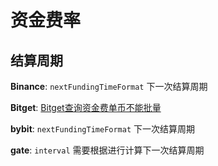 # 资金费率

## 结算周期

**Binance**: `nextFundingTimeFormat` 下一次结算周期

**Bitget**: [Bitget查询资金费单币不能批量](https://www.bitget.com/zh-CN/api-doc/contract/market/Get-Symbol-Next-Funding-Time)

**bybit**: `nextFundingTimeFormat` 下一次结算周期

**gate**: `interval` 需要根据进行计算下一次结算周期
